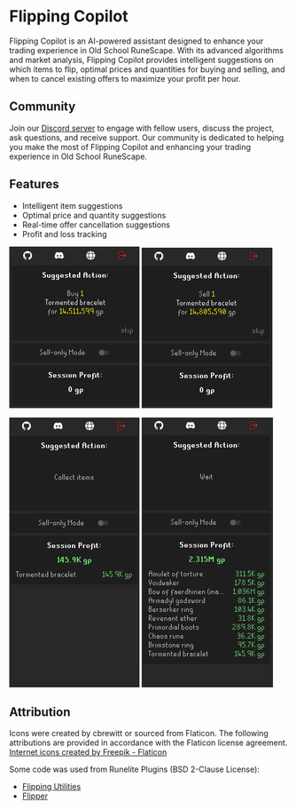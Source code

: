 # Flipping Copilot
Flipping Copilot is an AI-powered assistant designed to enhance your trading experience in Old School RuneScape. With its advanced algorithms and market analysis, Flipping Copilot provides intelligent suggestions on which items to flip, optimal prices and quantities for buying and selling, and when to cancel existing offers to maximize your profit per hour.

## Community
Join our [Discord server](https://discord.gg/GgR3dqsv) to engage with fellow users, discuss the project, ask questions, and receive support. Our community is dedicated to helping you make the most of Flipping Copilot and enhancing your trading experience in Old School RuneScape.


## Features
 - Intelligent item suggestions
 - Optimal price and quantity suggestions
 - Real-time offer cancellation suggestions
 - Profit and loss tracking

![image info](./images/buy.png)
![image info](./images/sell.png)

![image info](./images/sold.png)
![image info](./images/flip-log.png)

## Attribution
Icons were created by cbrewitt or sourced from Flaticon. The following attributions are provided in accordance with the Flaticon license agreement.
<a href="https://www.flaticon.com/free-icons/internet" title="internet icons">Internet icons created by Freepik - Flaticon</a>

Some code was used from Runelite Plugins (BSD 2-Clause License):
- [Flipping Utilities](https://github.com/Flipping-Utilities/rl-plugin?tab=readme-ov-file)
- [Flipper](https://github.com/OkayestDev/OSRS-Flipper)